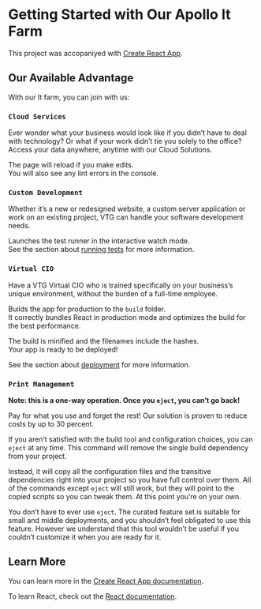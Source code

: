 # Getting Started with Our Apollo It Farm

This project was accopaniyed with [Create React App](https://github.com/facebook/create-react-app).

## Our Available Advantage

With our It farm, you can join with us:

### `Cloud Services`

Ever wonder what your business would look like if you didn’t have to deal with technology? Or what if your work didn’t tie you solely to the office? Access your data anywhere, anytime with our Cloud Solutions.


The page will reload if you make edits.\
You will also see any lint errors in the console.

### `Custom Development`
Whether it’s a new or redesigned website, a custom server application or work on an existing project, VTG can handle your software development needs.

Launches the test runner in the interactive watch mode.\
See the section about [running tests](https://facebook.github.io/create-react-app/docs/running-tests) for more information.

### `Virtual CIO`
Have a VTG Virtual CIO who is trained specifically on your business’s unique environment, without the burden of a full-time employee.


Builds the app for production to the `build` folder.\
It correctly bundles React in production mode and optimizes the build for the best performance.

The build is minified and the filenames include the hashes.\
Your app is ready to be deployed!

See the section about [deployment](https://facebook.github.io/create-react-app/docs/deployment) for more information.

### `Print Management`

**Note: this is a one-way operation. Once you `eject`, you can’t go back!**

Pay for what you use and forget the rest! Our solution is proven to reduce costs by up to 30 percent.

If you aren’t satisfied with the build tool and configuration choices, you can `eject` at any time. This command will remove the single build dependency from your project.

Instead, it will copy all the configuration files and the transitive dependencies right into your project so you have full control over them. All of the commands except `eject` will still work, but they will point to the copied scripts so you can tweak them. At this point you’re on your own.

You don’t have to ever use `eject`. The curated feature set is suitable for small and middle deployments, and you shouldn’t feel obligated to use this feature. However we understand that this tool wouldn’t be useful if you couldn’t customize it when you are ready for it.

## Learn More

You can learn more in the [Create React App documentation](https://facebook.github.io/create-react-app/docs/getting-started).

To learn React, check out the [React documentation](https://reactjs.org/).

